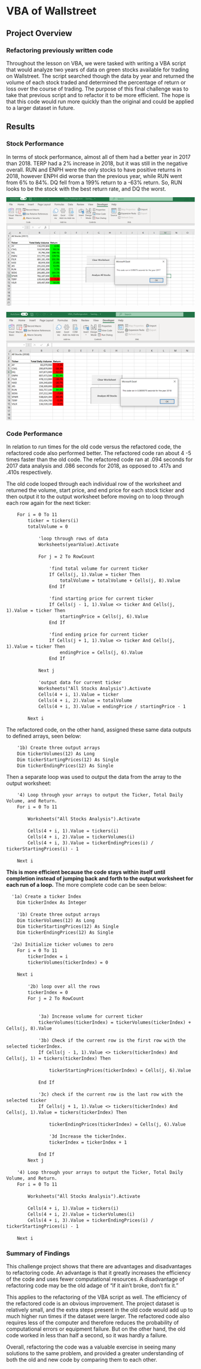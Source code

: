# VBA of Wallstreet

## Project Overview
### Refactoring previously written code
Throughout the lesson on VBA, we were tasked with writing a VBA script that would analyze two years of data on green stocks available for trading on Wallstreet.  The script searched though the data by year and returned the volume of each stock traded and determined the percentage of return or loss over the course of trading. The purpose of this final challenge was to take that previous script and to refactor it to be more efficient.  The hope is that this code would run more quickly than the original and could be applied to a larger dataset in future.

## Results 
### Stock Performance
In terms of stock performance, almost all of them had a better year in 2017 than 2018.  TERP had a 2% increase in 2018, but it was still in the negative overall.  RUN and ENPH were the only stocks to have positive returns in 2018, however ENPH did worse than the previous year, while RUN went from 6% to 84%.  DQ fell from a 199% return to a -63% return.  So, RUN looks to be the stock with the best return rate, and DQ the worst.

![VBA_Challenge_2017.PNG](https://github.com/Alawler12/stock_analysis/blob/master/VBA_Challenge_2017.PNG)

![VBA_Challenge_2018.PNG](https://github.com/Alawler12/stock_analysis/blob/master/VBA_Challenge_2018.PNG)

### Code Performance
In relation to run times for the old code versus the refactored code, the refactored code also performed better.  The refactored code ran about 4 -5 times faster than the old code.  The refactored code ran at .094 seconds for 2017 data analysis and .086 seconds for 2018, as opposed to .417s and .410s respectively. 

The old code looped through each individual row of the worksheet and returned the volume, start price, and end price for each stock ticker and then output it to the output worksheet before moving on to loop through each row again for the next ticker: 
```
    For i = 0 To 11
        ticker = tickers(i)
        totalVolume = 0
            
            'loop through rows of data
            Worksheets(yearValue).Activate
            
            For j = 2 To RowCount
            
                'find total volume for current ticker
                If Cells(j, 1).Value = ticker Then
                    totalVolume = totalVolume + Cells(j, 8).Value
                End If
                
                'find starting price for current ticker
                If Cells(j - 1, 1).Value <> ticker And Cells(j, 1).Value = ticker Then
                    startingPrice = Cells(j, 6).Value
                End If
                
                'find ending price for current ticker
                If Cells(j + 1, 1).Value <> ticker And Cells(j, 1).Value = ticker Then
                    endingPrice = Cells(j, 6).Value
                End If
                
            Next j
            
            'output data for current ticker
            Worksheets("All Stocks Analysis").Activate
            Cells(4 + i, 1).Value = ticker
            Cells(4 + i, 2).Value = totalVolume
            Cells(4 + i, 3).Value = endingPrice / startingPrice - 1
        
        Next i
```


The refactored code, on the other hand, assigned these same data outputs to defined arrays, seen below:
```
    '1b) Create three output arrays
    Dim tickerVolumes(12) As Long
    Dim tickerStartingPrices(12) As Single
    Dim tickerEndingPrices(12) As Single
```
Then a separate loop was used to output the data from the array to the output worksheet:
```
    '4) Loop through your arrays to output the Ticker, Total Daily Volume, and Return.
    For i = 0 To 11
        
        Worksheets("All Stocks Analysis").Activate
        
        Cells(4 + i, 1).Value = tickers(i)
        Cells(4 + i, 2).Value = tickerVolumes(i)
        Cells(4 + i, 3).Value = tickerEndingPrices(i) / tickerStartingPrices(i) - 1
        
    Next i
```
**This is more efficient because the code stays within itself until completion instead of jumping back and forth to the output worksheet for each run of a loop.**  The more complete code can be seen below:
```
  '1a) Create a ticker Index
    Dim tickerIndex As Integer
    
    '1b) Create three output arrays
    Dim tickerVolumes(12) As Long
    Dim tickerStartingPrices(12) As Single
    Dim tickerEndingPrices(12) As Single

  '2a) Initialize ticker volumes to zero
    For i = 0 To 11
        tickerIndex = i
        tickerVolumes(tickerIndex) = 0
    
    Next i
        
        '2b) loop over all the rows
        tickerIndex = 0
        For j = 2 To RowCount
        
    
            '3a) Increase volume for current ticker
            tickerVolumes(tickerIndex) = tickerVolumes(tickerIndex) + Cells(j, 8).Value
        
            '3b) Check if the current row is the first row with the selected tickerIndex.
            If Cells(j - 1, 1).Value <> tickers(tickerIndex) And Cells(j, 1) = tickers(tickerIndex) Then
            
                tickerStartingPrices(tickerIndex) = Cells(j, 6).Value
            
            End If
            
            '3c) check if the current row is the last row with the selected ticker
            If Cells(j + 1, 1).Value <> tickers(tickerIndex) And Cells(j, 1).Value = tickers(tickerIndex) Then
        
                tickerEndingPrices(tickerIndex) = Cells(j, 6).Value
            
                '3d Increase the tickerIndex.
                tickerIndex = tickerIndex + 1
            
            End If
        Next j
           
    '4) Loop through your arrays to output the Ticker, Total Daily Volume, and Return.
    For i = 0 To 11
        
        Worksheets("All Stocks Analysis").Activate
        
        Cells(4 + i, 1).Value = tickers(i)
        Cells(4 + i, 2).Value = tickerVolumes(i)
        Cells(4 + i, 3).Value = tickerEndingPrices(i) / tickerStartingPrices(i) - 1
        
    Next i
```

### Summary of Findings 
This challenge project shows that there are advantages and disadvantages to refactoring code.  An advantage is that it greatly increases the efficiency of the code and uses fewer computational resources.  A disadvantage of refactoring code may be the old adage of “if it ain’t broke, don’t fix it.”  

This applies to the refactoring of the VBA script as well.  The efficiency of the refactored code is an obvious improvement. The project dataset is relatively small, and the extra steps present in the old code would add up to much higher run times if the dataset were larger.  The refactored code also requires less of the computer and therefore reduces the probability of computational errors or equipment failure.  But on the other hand, the old code worked in less than half a second, so it was hardly a failure.

Overall, refactoring the code was a valuable exercise in seeing many solutions to the same problem, and provided a greater understanding of both the old and new code by comparing them to each other. 
